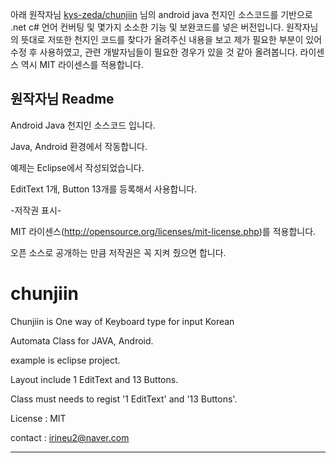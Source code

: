 아래 원작자님 [kys-zeda/chunjiin](https://github.com/kys-zeda/chunjiin) 님의 android java 천지인 소스코드를 기반으로
.net c# 언어 컨버팅 및 몇가지 소소한 기능 및 보완코드를 넣은 버전입니다.
원작자님의 뜻대로 저또한 천지인 코드를 찾다가 올려주신 내용을 보고 제가 필요한 부분이 있어 수정 후 사용하였고, 
관련 개발자님들이 필요한 경우가 있을 것 같아 올려봅니다.
라이센스 역시 MIT 라이센스를 적용합니다.



원작자님 Readme
----------------------------------------------------------


Android Java 천지인 소스코드 입니다.

Java, Android 환경에서 작동합니다.

예제는 Eclipse에서 작성되었습니다.

EditText 1개, Button 13개를 등록해서 사용합니다.

-저작권 표시-

MIT 라이센스(http://opensource.org/licenses/mit-license.php)를 적용합니다. 

오픈 소스로 공개하는 만큼 저작권은 꼭 지켜 줬으면 합니다.


# chunjiin

Chunjiin is One way of Keyboard type for input Korean

Automata Class for JAVA, Android.



example is eclipse project.

Layout include 1 EditText and 13 Buttons.

Class must needs to regist '1 EditText' and '13 Buttons'.

License : MIT

contact : irineu2@naver.com


---------------------------



